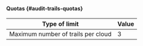#### Quotas {#audit-trails-quotas}

| Type of limit | Value |
----- | -----
| Maximum number of trails per cloud | 3 |
